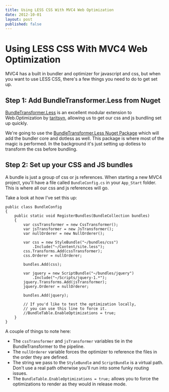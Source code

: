 ```yaml
---
title: Using LESS CSS With MVC4 Web Optimization
date: 2012-10-01
layout: post
published: false
---
```


# Using LESS CSS With MVC4 Web Optimization

MVC4 has a built in bundler and optimizer for javascript and css, but when you want to use LESS CSS, there's a few things you need to do to get set up.

## Step 1: Add BundleTransformer.Less from Nuget

[BundleTransformer.Less](http://bundletransformer.codeplex.com/wikipage?title=Bundle%20Transformer%201.6.2) is an excellent modular extension to Web.Optimization by [taritsyn](http://taritsyn.wordpress.com/), allowing us to get our css and js bundling set up quickly. 

We're going to use the [BundleTransformer.Less Nuget Package](http://nuget.org/packages/BundleTransformer.Less) which will add the bundler core and dotless as well. This package is where most of the magic is performed. In the background it's just setting up dotless to transform the css before bundling. 

## Step 2: Set up your CSS and JS bundles

A bundle is just a group of css or js references. When starting a new MVC4 project, you'll have a file called `BundleConfig.cs` in your `App_Start` folder. This is where all our css and js references will go.

Take a look at how I've set this up:

    public class BundleConfig
    {
        public static void RegisterBundles(BundleCollection bundles)
        {
            var cssTransformer = new CssTransformer();
            var jsTransformer = new JsTransformer();
            var nullOrderer = new NullOrderer();

            var css = new StyleBundle("~/bundles/css")
                .Include("~/Content/site.less");
            css.Transforms.Add(cssTransformer);
            css.Orderer = nullOrderer;

            bundles.Add(css);
            
            var jquery = new ScriptBundle("~/bundles/jquery")
                .Include("~/Scripts/jquery-1.*");
            jquery.Transforms.Add(jsTransformer);
            jquery.Orderer = nullOrderer;

            bundles.Add(jquery);
            
            // If you'd like to test the optimization locally,
            // you can use this line to force it.
            //BundleTable.EnableOptimizations = true;            
        }
    }
    
A couple of things to note here:
 - The `cssTransformer` and `jsTransformer` variables tie in the BundleTransformer to the pipeline.
 - The `nullOrderer` variable forces the optimizer to reference the files in the order they are defined.
 - The string we pass to the `StyleBundle` and `ScriptBundle` is a virtual path. Don't use a real path otherwise you'll run into some funky routing issues.
 - The `BundleTable.EnableOptimizations = true;` allows you to force the optimizations to render as they would in release mode.